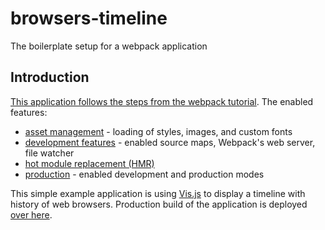 browsers-timeline
========================

The boilerplate setup for a webpack application

Introduction
----------------

[This application follows the steps from the webpack tutorial](https://webpack.js.org/guides/getting-started). The enabled features:

* [asset management](https://webpack.js.org/guides/asset-management) - loading of styles, images, and custom fonts
* [development features](https://webpack.js.org/guides/development) - enabled source maps, Webpack's web server, file watcher
* [hot module replacement (HMR)](https://webpack.js.org/guides/hot-module-replacement)
* [production](https://webpack.js.org/guides/production) - enabled development and production modes

This simple example application is using [Vis.js](https://github.com/almende/vis) to display a timeline with history of web browsers. Production build of the application is deployed [over here](https://ow.cx/static/browsers-timeline/timeline-app.html).